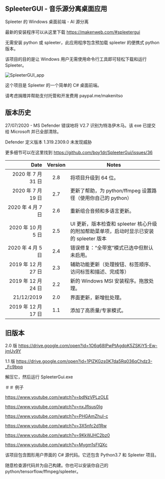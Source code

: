 ## SpleeterGUI - 音乐源分离桌面应用


Spleeter 的 Windows 桌面前端 - AI 源分离


最新的安装程序可以从这里下载 https://makenweb.com/#spleetergui

无需安装 python 或 spleeter，此应用程序包含预加载 spleeter 的便携式 python 版本。


该项目的目的是让 Windows 用户无需使用命令行工具即可轻松下载和运行 Spleeter。


![SpleeterGUI_app](/Spleeter_GUI.png)


这个项目是 Spleeter 的一个简单的 C# 桌面前端。

请考虑捐赠并帮助支付托管和开发费用 paypal.me/makenitso


## 版本历史

27/07/2020 - MS Defender 错误地将 V2.7 识别为特洛伊木马。该 exe 已提交给 Microsoft 并已全部清除。

Defender 定义版本 1.319.2309.0 未发现威胁

更多细节可以在这里找到 https://github.com/boy1dr/SpleeterGui/issues/36


| Date | Version | Notes |
| ----: |:-------:| ----- |
| 2020 年 7 月 31 日 | 2.8 |将项目升级到 64 位。 |
| 2020 年 7 月 19 日 | 2.7 |更新了帮助，为 python/ffmpeg 设置路径（使用你自己的 python） |
| 2020 年 4 月 7 日 | 2.6 |重新组合音频和多语言更新。 |
| 2020 年 10 月 5 日 | 2.5 | UI 更新，版本检查和 spleeter 核心升级的附加帮助菜单项，启动时显示已安装的 spleeter 版本 |
| 2020 年 4 月 5 日 | 2.4 |错误修复：“全带宽”模式已选中但默认未启用。 |
| 2019 年 12 月 27 日 | 2.3 |辅助功能更新（处理按钮、标签顺序、访问标签和描述、完成等）|
| 2019 年 12 月 24 日 | 2.2 |新的 Windows MSI 安装程序。拖放处理。 |
| 21/12/2019 | 2.0 |界面更新，新增批处理。 |
| 2019 年 12 月 17 日 | 1.1 |添加了高质量/专家模式。 |

## 旧版本

2.0 版 https://drive.google.com/open?id=1O6q68IPwPtAgdpK5ZSKiY5-Ew-jmUv9Y

1.1 版 https://drive.google.com/open?id=1PlZKGzs0K7da5Rq036qChdz3-_Fc9bpq

解压它，然后运行 ​​SpleeterGui.exe

＃＃ 例子

https://www.youtube.com/watch?v=bdNzVPLzOLE

https://www.youtube.com/watch?v=nxJfIsus0Ig

https://www.youtube.com/watch?v=PHGAmZhuI-c

https://www.youtube.com/watch?v=3X5nfc2d1Rw

https://www.youtube.com/watch?v=9KkWJHC2bz0

https://www.youtube.com/watch?v=Mygm1sFlQXc

该项目包含图形用户界面的 C# 源代码。它还包含 Python3.7 和 Spleeter 项目。

随意检查源代码并为自己构建。你也可以安装你自己的 python/tensorflow/ffmpeg/spleeter。
